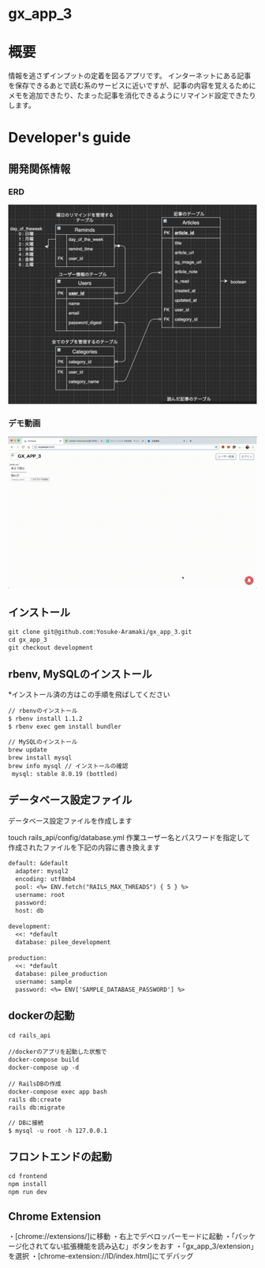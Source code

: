 # gx_app_3

# 概要
情報を逃さずインプットの定着を図るアプリです。 
インターネットにある記事を保存できるあとで読む系のサービスに近いですが、記事の内容を覚えるためにメモを追加できたり、たまった記事を消化できるようにリマインド設定できたりします。 

# Developer's guide

## 開発関係情報

### ERD
![ERD](erd.png)

### デモ動画
![DEMO](demo.gif)

##  インストール

```
git clone git@github.com:Yosuke-Aramaki/gx_app_3.git
cd gx_app_3
git checkout development
```

## rbenv, MySQLのインストール

*インストール済の方はこの手順を飛ばしてください

```
// rbenvのインストール
$ rbenv install 1.1.2
$ rbenv exec gem install bundler
```
```
// MySQLのインストール 
brew update
brew install mysql
brew info mysql // インストールの確認
 mysql: stable 8.0.19 (bottled)
```

## データベース設定ファイル
データベース設定ファイルを作成します

touch rails_api/config/database.yml
作業ユーザー名とパスワードを指定して作成されたファイルを下記の内容に書き換えます

```
default: &default
  adapter: mysql2
  encoding: utf8mb4
  pool: <%= ENV.fetch("RAILS_MAX_THREADS") { 5 } %>
  username: root
  password: 
  host: db

development:
  <<: *default
  database: pilee_development

production:
  <<: *default
  database: pilee_production
  username: sample
  password: <%= ENV['SAMPLE_DATABASE_PASSWORD'] %>
```

## dockerの起動

```
cd rails_api

//dockerのアプリを起動した状態で
docker-compose build
docker-compose up -d

// RailsDBの作成
docker-compose exec app bash
rails db:create
rails db:migrate
```

```
// DBに接続
$ mysql -u root -h 127.0.0.1
```

## フロントエンドの起動

```
cd frontend
npm install
npm run dev
```

## Chrome Extension

・[chrome://extensions/]に移動 
・右上でデベロッパーモードに起動 
・「パッケージ化されてない拡張機能を読み込む」ボタンをおす 
・「gx_app_3/extension」を選択 
・[chrome-extension://ID/index.html]にてデバッグ 

